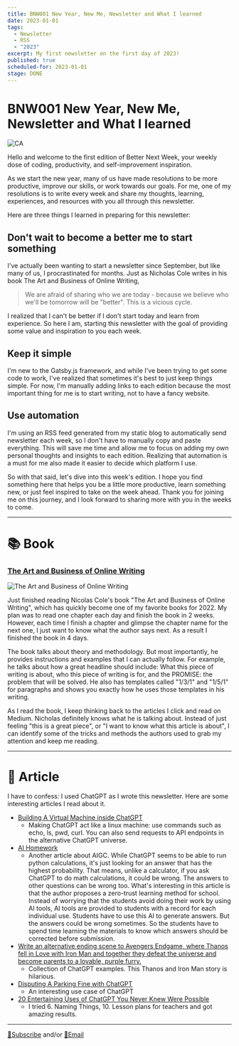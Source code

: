 ```yaml
---
title: BNW001 New Year, New Me, Newsletter and What I learned
date: 2023-01-01
tags:
  - Newsletter
  - RSS
  - "2023"
excerpt: My first newsletter on the first day of 2023!
published: true
scheduled-for: 2023-01-01
stage: DONE
---
```


# BNW001 New Year, New Me, Newsletter and What I learned

![CA](https://imagehosting-ow.oss-cn-hangzhou.aliyuncs.com/202301062219399.png)

Hello and welcome to the first edition of Better Next Week, your weekly dose of coding, productivity, and self-improvement inspiration.

As we start the new year, many of us have made resolutions to be more productive, improve our skills, or work towards our goals. For me, one of my resolutions is to write every week and share my thoughts, learning, experiences, and resources with you all through this newsletter.

Here are three things I learned in preparing for this newsletter:

## Don't wait to become a better me to start something

I've actually been wanting to start a newsletter since September, but like many of us, I procrastinated for months. Just as Nicholas Cole writes in his book The Art and Business of Online Writing, 


> We are afraid of sharing who we are today - because we believe who we'll be tomorrow will be "better". This is a vicious cycle.


I realized that I can't be better if I don't start today and learn from experience. So here I am, starting this newsletter with the goal of providing some value and inspiration to you each week.

## Keep it simple

I'm new to the Gatsby.js framework, and while I've been trying to get some code to work, I've realized that sometimes it's best to just keep things simple. For now, I'm manually adding links to each edition because the most important thing for me is to start writing, not to have a fancy website.

## Use automation

I'm using an RSS feed generated from my static blog to automatically send newsletter each week, so I don't have to manually copy and paste everything. This will save me time and allow me to focus on adding my own personal thoughts and insights to each edition. Realizing that automation is a must for me also made it easier to decide which platform I use. 

So with that said, let's dive into this week's edition. I hope you find something here that helps you be a little more productive, learn something new, or just feel inspired to take on the week ahead. Thank you for joining me on this journey, and I look forward to sharing more with you in the weeks to come.

---

# 📚 Book

### [The Art and Business of Online Writing](https://www.amazon.com/Art-Business-Online-Writing-Capturing-ebook/dp/B08GZK274F?crid=NFD5Y9LNU5I6&keywords=The+Art+and+Business+of+Online+Writing&qid=1672382067&sprefix=%2Caps%2C3730&sr=8-1&linkCode=sl1&tag=oliwang-20&linkId=fc043495876cac65bc286d728c78b2ad&language=en_US&ref_=as_li_ss_tl)

![The Art and Business of Online Writing](https://m.media-amazon.com/images/I/41nf5kglD7L.jpg)

Just finished reading Nicolas Cole's book "The Art and Business of Online Writing", which has quickly become one of my favorite books for 2022. My plan was to read one chapter each day and finish the book in 2 weeks. However, each time I finish a chapter and glimpse the chapter name for the next one, I just want to know what the author says next. As a result I finished the book in 4 days. 

The book talks about theory and methodology. But most importantly, he provides instructions and examples that I can actually follow. For example, he talks about how a great headline should include: What this piece of writing is about, who this piece of writing is for, and the PROMISE: the problem that will be solved. He also has templates called "1/3/1" and "1/5/1" for paragraphs and shows you exactly how he uses those templates in his writing.

As I read the book, I keep thinking back to the articles I click and read on Medium. Nicholas definitely knows what he is talking about. Instead of just feeling "this is a great piece", or "I want to know what this article is about", I can identify some of the tricks and methods the authors used to grab my attention and keep me reading. 

---

# 🔖 Article

I have to confess: I used ChatGPT as I wrote this newsletter. Here are some interesting articles I read about it.

- [Building A Virtual Machine inside ChatGPT](https://www.engraved.blog/building-a-virtual-machine-inside?source=oliwang_betternextweek)
	- Making ChatGPT act like a linux machine: use commands such as echo, ls, pwd, curl. You can also send requests to API endpoints in the alternative ChatGPT universe.
- [AI Homework](https://stratechery.com/2022/ai-homework?source=oliwang_betternextweek)
	- Another article about AIGC. While ChatGPT seems to be able to run python calculations, it's just looking for an answer that has the highest probability. That means, unlike a calculator, if you ask ChatGPT to do math calculations, it could be wrong. The answers to other questions can be wrong too. What's interesting in this article is that the author proposes a zero-trust learning method for school. Instead of worrying that the students avoid doing their work by using AI tools, AI tools are provided to students with a record for each individual use. Students have to use this AI to generate answers. But the answers could be wrong sometimes. So the students have to spend time learning the materials to know which answers should be corrected before submission.
- [Write an alternative ending scene to Avengers Endgame, where Thanos fell in Love with Iron Man and together they defeat the universe and become parents to a lovable, purple furry.](https://www.learngpt.com/prompts/write-an-alternative-ending-scene-to-avengers-endgame?source=oliwang_betternextweek)
	- Collection of ChatGPT examples. This Thanos and Iron Man story is hilarious.
- [Disputing A Parking Fine with ChatGPT](https://notesbylex.com/disputing-a-parking-fine-with-chatgpt.html?source=oliwang_betternextweek)
	- An interesting use case of ChatGPT
- [20 Entertaining Uses of ChatGPT You Never Knew Were Possible](https://markwschaefer.medium.com/20-entertaining-uses-of-chatgpt-you-never-knew-were-possible-3bc2644d4507?source=oliwang_betternextweek)
	- I tried 6. Naming Things, 10. Lesson plans for teachers and got amazing results.

---

[💌Subscribe](https://tinyletter.com/oliwang) and/or [📧Email](mailto:betternextweek.bnw@gmail.com)

